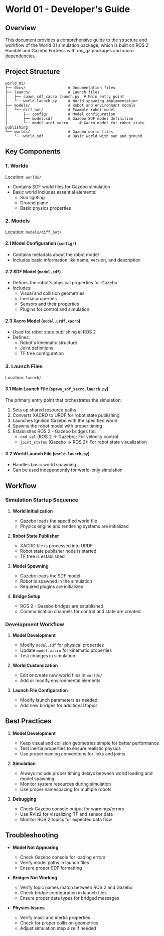 # World 01 - Developer's Guide

## Overview
This document provides a comprehensive guide to the structure and workflow of the World 01 simulation package, which is built on ROS 2 Humble and Gazebo Fortress with ros_gz packages and xacro dependencies.

## Project Structure
```
world_01/
├── docs/                   # Documentation files
├── launch/                 # Launch files
│   ├── spawn_sdf_xacro.launch.py  # Main entry point
│   └── world.launch.py     # World spawning implementation
├── models/                 # Robot and environment models
│   └── diff_bot/           # Example robot model
│       ├── config/         # Model configuration
│       ├── model.sdf       # Gazebo SDF model definition
│       └── model.urdf.xacro     # Xacro model for robot state publishing
└── worlds/                 # Gazebo world files
    └── world.sdf           # Basic world with sun and ground
```

## Key Components

### 1. Worlds
Location: `worlds/`
- Contains SDF world files for Gazebo simulation
- Basic world includes essential elements:
  - Sun lighting
  - Ground plane
  - Basic physics properties

### 2. Models
Location: `models/diff_bot/`

#### 2.1 Model Configuration (`config/`)
- Contains metadata about the robot model
- Includes basic information like name, version, and description

#### 2.2 SDF Model (`model.sdf`)
- Defines the robot's physical properties for Gazebo
- Includes:
  - Visual and collision geometries
  - Inertial properties
  - Sensors and their properties
  - Plugins for control and simulation

#### 2.3 Xacro Model (`model.urdf.xacro`)
- Used for robot state publishing in ROS 2
- Defines:
  - Robot's kinematic structure
  - Joint definitions
  - TF tree configuration

### 3. Launch Files
Location: `launch/`

#### 3.1 Main Launch File (`spawn_sdf_xacro.launch.py`)
The primary entry point that orchestrates the simulation:
1. Sets up shared resource paths
2. Converts XACRO to URDF for robot state publishing
3. Launches Ignition Gazebo with the specified world
4. Spawns the robot model with proper timing
5. Establishes ROS 2 - Gazebo bridges for:
   - `cmd_vel` (ROS 2 → Gazebo): For velocity control
   - `joint_states` (Gazebo → ROS 2): For robot state visualization

#### 3.2 World Launch File (`world.launch.py`)
- Handles basic world spawning
- Can be used independently for world-only simulation

## Workflow

### Simulation Startup Sequence
1. **World Initialization**
   - Gazebo loads the specified world file
   - Physics engine and rendering systems are initialized

2. **Robot State Publisher**
   - XACRO file is processed into URDF
   - Robot state publisher node is started
   - TF tree is established

3. **Model Spawning**
   - Gazebo loads the SDF model
   - Robot is spawned in the simulation
   - Required plugins are initialized

4. **Bridge Setup**
   - ROS 2 - Gazebo bridges are established
   - Communication channels for control and state are created

### Development Workflow
1. **Model Development**
   - Modify `model.sdf` for physical properties
   - Update `model.xacro` for kinematic properties
   - Test changes in simulation

2. **World Customization**
   - Edit or create new world files in `worlds/`
   - Add or modify environmental elements

3. **Launch File Configuration**
   - Modify launch parameters as needed
   - Add new bridges for additional topics

## Best Practices
1. **Model Development**
   - Keep visual and collision geometries simple for better performance
   - Test inertia properties to ensure realistic physics
   - Use proper naming conventions for links and joints

2. **Simulation**
   - Always include proper timing delays between world loading and model spawning
   - Monitor system resources during simulation
   - Use proper namespacing for multiple robots

3. **Debugging**
   - Check Gazebo console output for warnings/errors
   - Use RViz2 for visualizing TF and sensor data
   - Monitor ROS 2 topics for expected data flow

## Troubleshooting
- **Model Not Appearing**
  - Check Gazebo console for loading errors
  - Verify model paths in launch files
  - Ensure proper SDF formatting

- **Bridges Not Working**
  - Verify topic names match between ROS 2 and Gazebo
  - Check bridge configuration in launch files
  - Ensure proper data types for bridged messages

- **Physics Issues**
  - Verify mass and inertia properties
  - Check for proper collision geometries
  - Adjust simulation step size if needed
